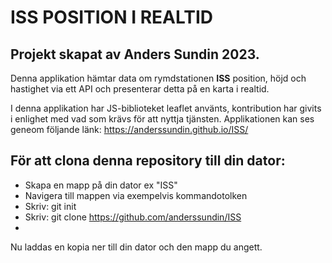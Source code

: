 # ISS POSITION I REALTID
## Projekt skapat av Anders Sundin 2023.

Denna applikation hämtar data om rymdstationen **ISS**  position, höjd och hastighet via ett API och presenterar detta på en 
karta i realtid.

I denna applikation har JS-biblioteket leaflet använts, kontribution har givits i enlighet med vad som krävs för att nyttja tjänsten.
Applikationen kan ses geneom följande länk: https://anderssundin.github.io/ISS/


## För att clona denna repository till din dator:

- Skapa en mapp på din dator ex "ISS"
- Navigera till mappen via exempelvis kommandotolken
- Skriv: git init
- Skriv: git clone https://github.com/anderssundin/ISS
- 
Nu laddas en kopia ner till din dator och den mapp du angett.


